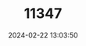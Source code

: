 ---
title: "11347"
category: "Lasiurus borealis"
draft: false
date: 2024-02-22 13:03:50
languages:
  English: ["Red Bat", "Eastern Red Bat"]
---